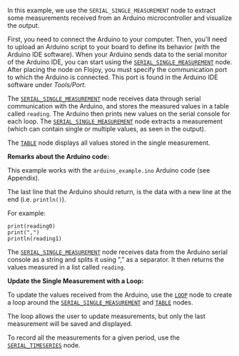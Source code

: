  <!--- Add SEO here --->

In this example, we use the `SERIAL_SINGLE_MEASUREMENT` node to extract some measurements
received from an Arduino microcontroller and visualize the output.

First, you need to connect the Arduino to your computer. Then, you'll need to upload an Arduino script to your board to define its behavior (with the Arduino IDE software). When your Arduino sends data to the serial monitor of the Arduino IDE, you can start using the [`SERIAL_SINGLE_MEASUREMENT`](https://github.com/flojoy-io/nodes/blob/main/INSTRUMENTS/SERIAL/SERIAL_SINGLE_MEASUREMENT/SERIAL_SINGLE_MEASUREMENT.py) node. After placing the node on Flojoy, you must specify the communication port to which the Arduino is connected. This port is found in the Arduino IDE software under _Tools/Port_.

The [`SERIAL_SINGLE_MEASUREMENT`](https://github.com/flojoy-io/nodes/blob/main/INSTRUMENTS/SERIAL/SERIAL_SINGLE_MEASUREMENT/SERIAL_SINGLE_MEASUREMENT.py) node receives data through serial communication with the Arduino, and stores the measured values in a table called `reading`. The Arduino then prints new values on the serial console for each loop. The [`SERIAL_SINGLE_MEASUREMENT`](https://github.com/flojoy-io/nodes/blob/main/INSTRUMENTS/SERIAL/SERIAL_SINGLE_MEASUREMENT/SERIAL_SINGLE_MEASUREMENT.py) node extracts a measurement (which can contain single or multiple values, as seen in the output).

The [`TABLE`](https://github.com/flojoy-io/nodes/blob/main/VISUALIZERS/PLOTLY/TABLE/TABLE.py) node displays all values stored in the single measurement.

**Remarks about the Arduino code:**

This example works with the `arduino_example.ino` Arduino code (see Appendix). 

The last line that the Arduino should return, is the data with a new line at the end (i.e. `println()`).

For example:

    print(reading0)
    print(",")
    println(reading1)

The [`SERIAL_SINGLE_MEASUREMENT`](https://github.com/flojoy-io/nodes/blob/main/INSTRUMENTS/SERIAL/SERIAL_SINGLE_MEASUREMENT/SERIAL_SINGLE_MEASUREMENT.py) node receives data from the Arduino serial console as a string and splits it using "," as a separator. It then returns the values measured in a list called `reading`.

**Update the Single Measurement with a Loop:**

To update the values received from the Arduino, use the [`LOOP`](https://github.com/flojoy-io/nodes/blob/main/LOGIC_GATES/LOOPS/LOOP/LOOP.py) node to create a loop around the [`SERIAL_SINGLE_MEASUREMENT`](https://github.com/flojoy-io/nodes/blob/main/INSTRUMENTS/SERIAL/SERIAL_SINGLE_MEASUREMENT/SERIAL_SINGLE_MEASUREMENT.py) and [`TABLE`](https://github.com/flojoy-io/nodes/blob/main/VISUALIZERS/PLOTLY/TABLE/TABLE.py) nodes.

The loop allows the user to update measurements, but only the last measurement will be saved and displayed.

To record all the measurements for a given period, use the [`SERIAL_TIMESERIES`](https://github.com/flojoy-io/nodes/blob/main/INSTRUMENTS/SERIAL/SERIAL_TIMESERIES/SERIAL_TIMESERIES.py) node.
